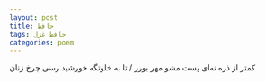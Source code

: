 ```yaml
---
layout: post
title: حافظ
tags: حافظ غزل
categories: poem
---
```


کمتر از ذره نه‌ای پست مشو مهر بورز / تا به خلوتگه خورشید رسی چرخ زنان
